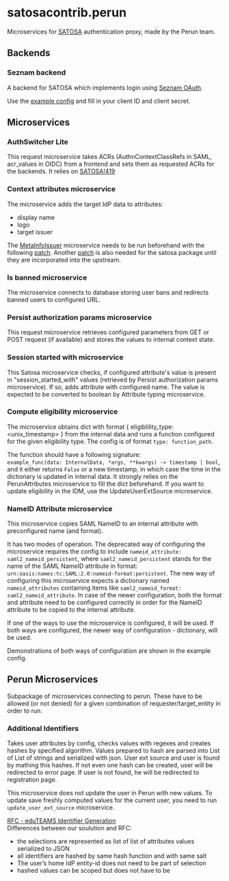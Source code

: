 # satosacontrib.perun

Microservices for [SATOSA](https://github.com/IdentityPython/SATOSA) authentication
proxy, made by the Perun team.

## Backends

### Seznam backend

A backend for SATOSA which implements login using [Seznam OAuth](https://partner.seznam.cz/seznam-oauth/).

Use the [example config](./example/plugins/backends/seznam.yaml) and fill in your client ID and client secret.

## Microservices

### AuthSwitcher Lite

This request microservice takes ACRs (AuthnContextClassRefs in SAML, acr_values in OIDC) from a frontend
and sets them as requested ACRs for the backends. It relies
on [SATOSA!419](https://github.com/IdentityPython/SATOSA/pull/419)

### Context attributes microservice

The microservice adds the target IdP data to attributes:

- display name
- logo
- target issuer

The [MetaInfoIssuer](https://github.com/SUNET/swamid-satosa/blob/main/src/swamid_plugins/metainfo/metainfo.py)
microservice needs to be run beforehand with the
following [patch](https://github.com/SUNET/swamid-satosa/compare/main...kofzera:swamid-satosa:add_collector_metadata.patch).
Another [patch](https://github.com/IdentityPython/SATOSA/compare/master...kofzera:SATOSA:decorate_context_with_metadata.patch)
is
also needed for the satosa package until they are incorporated into the upstream.

### Is banned microservice

The microservice connects to database storing user bans and redirects banned users to configured URL.

### Persist authorization params microservice

This request microservice retrieves configured parameters from GET or POST request (if available) and
stores the values to internal context state.

### Session started with microservice

This Satosa microservice checks, if configured attribute's value is present
in "session_started_with" values (retrieved by Persist authorization params microservice).
If so, adds attribute with configured name. The value is expected to be converted
to boolean by Attribute typing microservice.

### Compute eligibility microservice

The microservice obtains dict with format { eligiblility_type: <unix_timestamp> }
from the internal data and runs a function configured for the
given eligibility type. The config is of format `type: function_path`.

The function should have a following signature:  
`example_func(data: InternalData, *args, **kwargs) -> timestamp | bool`, and it either returns `False` or
a new timestamp, in which case the time in the dictionary is
updated in internal data. It strongly relies on the PerunAttributes microservice to fill the dict
beforehand. If you want to update eligibility in the IDM, use the UpdateUserExtSource microservice.

### NameID Attribute microservice

This microservice copies SAML NameID to an internal attribute with preconfigured name (and format).

It has two modes of operation. The deprecated way of configuring the microservice requires the config to
include `nameid_attribute: saml2_nameid_persistent`, where `saml2_nameid_persistent` stands for the name of the SAML NameID
attribute in format: `urn:oasis:names:tc:SAML:2.0:nameid-format:persistent`. The new way of configuring this
microservice expects a dictionary named `nameid_attributes` containing items
like `saml2_nameid_format: saml2_nameid_attribute`. In case of the newer configuration, both the format and attribute need
to be configured correctly in order for the NameID attribute to be copied to the internal attribute.

If one of the ways to use the microservice is configured, it will be used. If both ways are configured, the newer way of
configuration - dictionary, will be used.

Demonstrations of both ways of configuration are shown in the example config.

## Perun Microservices

Subpackage of microservices connecting to perun. These have to be allowed (or not
denied) for
a given combination of requester/target_entity in order to run.

### Additional Identifiers

Takes user attributes by config, checks values with regexes and creates hashes by
specified algorithm. Values prepared to hash are parsed into List of List of strings and
serialized with json. User ext source and user is found by mathing this hashes.
If not even one hash can be created, user will be redirected to error page.
If user is not found, he will be redirected to registration page.

This microservice does not update the user in Perun with new values. To update save freshly computed values for the
current user, you need to run `update_user_ext_source` microservice.

[RFC - eduTEAMS Identifier Generation](https://docs.google.com/document/d/1UwnEnzFG6SM9cv6gx1AsjDXw09ZkUmkyl-NqcXg0OVo/edit#heading=h.y5g6a74d5ukn) <br/>
Differences between our soulution and RFC:

- the selections are represented as list of list of attributes values serialized to JSON
- all identifiers are hashed by same hash function and with same salt
- The user’s home IdP entity-id does not need to be part of selection
- hashed values can be scoped but does not have to be
